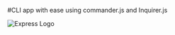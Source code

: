 #CLI app with ease using commander.js and Inquirer.js

![Express Logo](https://miro.medium.com/max/1920/1*ODWKg32moYiI8M7ptPrVUg.jpeg)